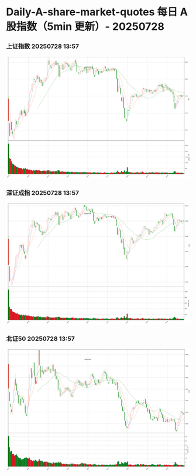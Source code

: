 
# Daily-A-share-market-quotes 每日 A 股指数（5min 更新）- 20250728

### 上证指数 20250728 13:57
![](./fig/2025/7/20250728-sh000001.png)

### 深证成指 20250728 13:57
![](./fig/2025/7/20250728-sz399001.png)

### 北证50 20250728 13:57
![](./fig/2025/7/20250728-bj899050.png)

